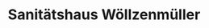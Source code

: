 ---
title: "Sanitätshaus Wöllzenmüller"
url: /burghausen/sanitaetshaus-woellzenmueller/
shop: Sanitätshaus
---